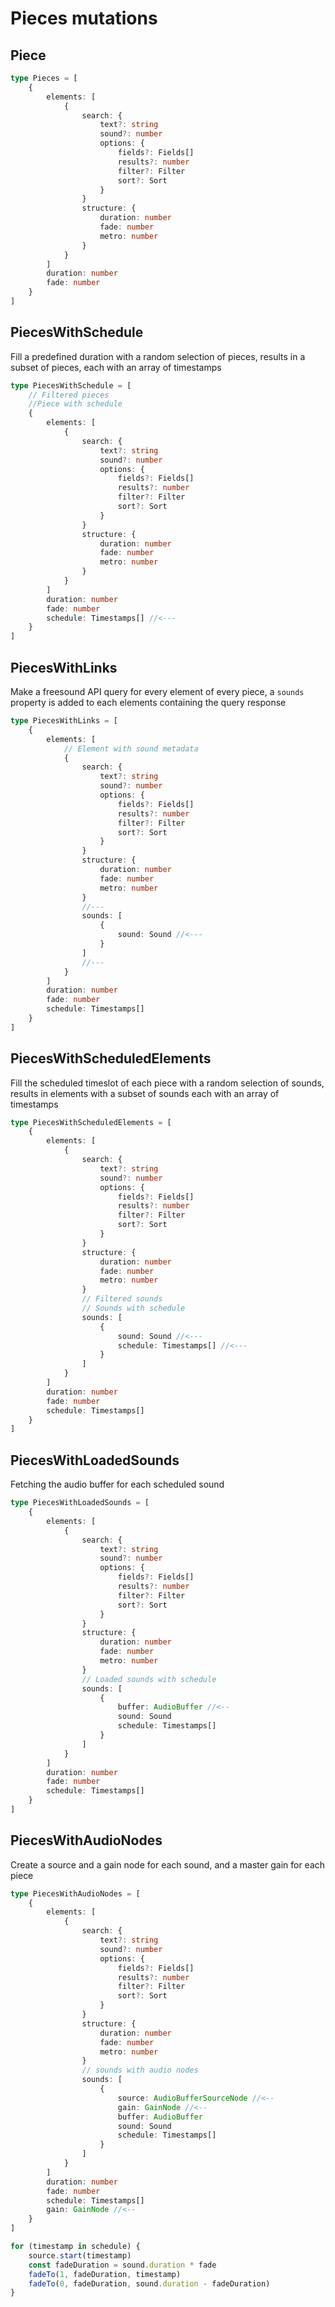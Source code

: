 # Pieces mutations

## Piece

```typescript
type Pieces = [
	{
		elements: [
			{
				search: {
					text?: string
					sound?: number
					options: {
						fields?: Fields[]
						results?: number
						filter?: Filter
						sort?: Sort
					}
				}
				structure: {
					duration: number
					fade: number
					metro: number
				}
			}
		]
		duration: number
		fade: number
	}
]
```

## PiecesWithSchedule

Fill a predefined duration with a random selection of pieces,
results in a subset of pieces, each with an array of timestamps

```typescript
type PiecesWithSchedule = [
	// Filtered pieces
	//Piece with schedule
	{
		elements: [
			{
				search: {
					text?: string
					sound?: number
					options: {
						fields?: Fields[]
						results?: number
						filter?: Filter
						sort?: Sort
					}
				}
				structure: {
					duration: number
					fade: number
					metro: number
				}
			}
		]
		duration: number
		fade: number
		schedule: Timestamps[] //<---
	}
]
```

## PiecesWithLinks

Make a freesound API query for every element of every piece,
a `sounds` property is added to each elements containing the query response

```typescript
type PiecesWithLinks = [
	{
		elements: [
			// Element with sound metadata
			{
				search: {
					text?: string
					sound?: number
					options: {
						fields?: Fields[]
						results?: number
						filter?: Filter
						sort?: Sort
					}
				}
				structure: {
					duration: number
					fade: number
					metro: number
				}
				//---
				sounds: [
					{
						sound: Sound //<---
					}
				]
				//---
			}
		]
		duration: number
		fade: number
		schedule: Timestamps[]
	}
]
```

## PiecesWithScheduledElements

Fill the scheduled timeslot of each piece with a random selection of sounds,
results in elements with a subset of sounds each with an array of timestamps

```typescript
type PiecesWithScheduledElements = [
	{
		elements: [
			{
				search: {
					text?: string
					sound?: number
					options: {
						fields?: Fields[]
						results?: number
						filter?: Filter
						sort?: Sort
					}
				}
				structure: {
					duration: number
					fade: number
					metro: number
				}
				// Filtered sounds
				// Sounds with schedule
				sounds: [
					{
						sound: Sound //<---
						schedule: Timestamps[] //<---
					}
				]
			}
		]
		duration: number
		fade: number
		schedule: Timestamps[]
	}
]
```

## PiecesWithLoadedSounds

Fetching the audio buffer for each scheduled sound

```typescript
type PiecesWithLoadedSounds = [
	{
		elements: [
			{
				search: {
					text?: string
					sound?: number
					options: {
						fields?: Fields[]
						results?: number
						filter?: Filter
						sort?: Sort
					}
				}
				structure: {
					duration: number
					fade: number
					metro: number
				}
				// Loaded sounds with schedule
				sounds: [
					{
						buffer: AudioBuffer //<--
						sound: Sound
						schedule: Timestamps[]
					}
				]
			}
		]
		duration: number
		fade: number
		schedule: Timestamps[]
	}
]
```

## PiecesWithAudioNodes

Create a source and a gain node for each sound, and a master gain for each piece

```typescript
type PiecesWithAudioNodes = [
	{
		elements: [
			{
				search: {
					text?: string
					sound?: number
					options: {
						fields?: Fields[]
						results?: number
						filter?: Filter
						sort?: Sort
					}
				}
				structure: {
					duration: number
					fade: number
					metro: number
				}
				// sounds with audio nodes
				sounds: [
					{
						source: AudioBufferSourceNode //<--
						gain: GainNode //<--
						buffer: AudioBuffer
						sound: Sound
						schedule: Timestamps[]
					}
				]
			}
		]
		duration: number
		fade: number
		schedule: Timestamps[]
		gain: GainNode //<--
	}
]
```

```javascript
for (timestamp in schedule) {
	source.start(timestamp)
	const fadeDuration = sound.duration * fade
	fadeTo(1, fadeDuration, timestamp)
	fadeTo(0, fadeDuration, sound.duration - fadeDuration)
}
```
